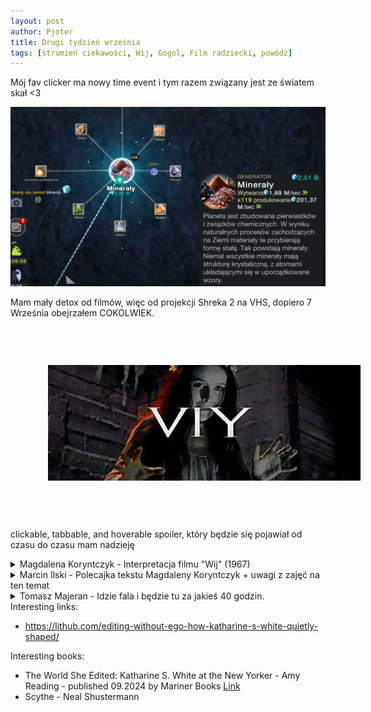 ```yaml
---
layout: post
author: Pjoter
title: Drugi tydzień września
tags: [strumień ciekawości, Wij, Gogol, Film radziecki, powódź]
---
```


Mój fav clicker ma nowy time event i tym razem związany jest ze światem skał <3

<img class="img-post" src="/assets/images/cell_to_singlularity_rocks.png">


Mam mały detox od filmów, więc od projekcji Shreka 2 na VHS, dopiero 7 Września obejrzałem COKOLWIEK.

<img class="img-post" style="padding: 12%;" src="/assets/images/tumblr_wij.webp"/>

 <span class="spoiler-text" tabindex="0">clickable, tabbable, and hoverable spoiler, który będzie się pojawiał od czasu do czasu mam nadzieję</span>

<details class="spoiler-details">
  <summary>Magdalena Koryntczyk - Interpretacja filmu "Wij" (1967)</summary>
 
kładę się, wiec zostawiam tutaj post o Wiju, będziecie mieli na rano do kawusi.<br /><br />
Wij z 1967 roku to ekranizacja opowiadania Gogola, fabuła prosta jak cep: <br /><br />

Akcja dzieje się na terenach dzisiejszej Ukrainy, studenci kijowskiego seminarium jadą na wakacje, a właściwie rozpierzchają się po okolicy, gdzie tu można jechać na wakacje wieki temu, można się rozejść elegancko po stepie. <br /><br />
Teolog, filozof i krasomówca to właśnie robią i oczywiście gdy zapada zmrok myślą gdzie by tu przenocować. Tak trafaiją do chatynki starej kobiety, która zakrada się nocą na posłanie filozofa i okazuje się, że jest wiedźmą, która wdrapie sie na jego plecy i razem odlecą na miotle w ciemność. Nad ranem, kiedy lądują i  uda mu się w końcu zrzucić wiedźmę z siebie przy pomocy brutalnej siły, filozof odkrywa, że pobita staruszka zamieniła się w piękną dziewczynę, którą przestraszony zostawia w rowie i wraca do kompanii  i jakby nigdy nic chłopy wracają do seminarium.<br /><br />

Mija jakiś czas - i z oddalonego chutoru przysyłają po filozofa. Koniecznie po niego. Córka bogatego pana, umierając, wyraziła życzenie, żeby to właśnie on czuwał przy jej ciele i odprawiał nabożeństwo żałobne. Ojciec jest zdziwiony skąd dziecko zna dane seminarzysty, ksiądz rektor jest zdziwiony, filozof natomiast, wbrew zawodowi, się nie dziwi. Ma straszne podejrzenia, że umierającą jest dziewczyna - wiedźma z pamietnej nocy. <br /><br />
I tak jest w istocie. Przyjdzie mu spędzić trzy straszne noce z ciałem dziewczyny, która po śmierci uparła się, żeby go straszyć. Chłopi zamykają go wieczorem w drewnianej cerkwi i drzwi otwierają dopiero rano. Nie ma ucieczki. Każdej nocy wydarzenia w cerkwi eskalują, student siwieje, aż nocy ostatniej pojawia się cała szatańska czereda i stworzenie zwane Wijem, które ostatecznie stanie się niosącym śmierc filozofowi.<br /><br />
I baśń ta jest filmowana pięknie, wiecie, te malowane horyzonty, obrotówka, niesamowite jak na lata 60’ efelty specjalne uzyskane np. za pomocą karabińczyka i linki, przepiękna scena lotu na miotle, niesamowite stworzenia infernalne z jakiegoś ruskiego Boscha. <br /><br />

Jest to dla mnie opowieść szalenie współczesna. Oto bawiacy się na wakacjach seminarzysta poznaje dziewczynę, z którą uprawia seks. No ale jest seminarzystą, toteż swoje pragnienia projektuje na dziewczynę. To ona go dosiadła, wsadziła miotłę między nogi i ujeżdżała. Miotła jest oczywiście penisem, a lot na niej - metaforą stosunku. On był pijany, on był na wakacjach, on nic nie zrobił, wszystko poza jego wolą. Nad ranem filozof trzeźwieje i okazuje się, że dziewczyna leży cieżko pobita. <br /><br />

Pobita tak, że umiera<br /><br />

To zadna tam omszała baśń, to rasowe kino zemsty, z którego spokojnie możnaby zrobić midnight movie w stylu Death Proof, a nawet  exploitation  w rodzaju Faster Pussycat! Kill! Kill!
Mamy tu historię właściwie o zemście zza grobu, której dziewczyna jako trup nie może dokonać. Jako martwa nie może w dosłowny sposób sięgnąc oprawcy. Symbolizuje to kredowe koło, które seminarzysta rysuje na podłodze, a które emanuje jakby polem siłowym, przez które nie można przejść. Trup dziewczyny próbuje go sforsować fizycznie, potem rozbić latającą trumną, wszystko na nic. Toteż zmarła przywołuje koszmarne postaci, które mają zemścić się w jej imieniu.Pojawia się Wij. 
Wij jest rodzajem potwora, który jest ślepy, jego ciężkie powieki zasłaniają mu oczy. <br /><br />
Ślepy jak wizerunek Temidy. Albo jak tragiczna grecka postać, która dokonuje rozpoznania losu widzac nagle rzeczy takimi jakie one są, wiec  - jak np. Edyp - wykłuwa sobie oczy. Wij prosi pomniejsze demony i stworzenia o podniesienie mu powiek. I ta scena jest jak policyjne okazanie. „To ten.” Pod wpływem wzroku Wija, filozof rozpoznaje naturę swojego czynu w pełni i ponosi karę, która jest śmierć. <br /><br />
Ale wij (z małej litery) to coś jeszcze.<br /><br />
Na początku filmu pojawia się plansza tłumacząca co to takiego wij jako gatunek opowiesci. (foto wrzucam)
Plansza w gruncie rzeczy pokazuje, kto tu jest narratorem i czyją pamięcia wydarzeń opowieść się posługuje. To pamięć ludu. Tych, którzy te wypadki zapamietali, ale nie byli czynnym podmiotem. Wszystkich tych „I ja tam byłem, miód i wino piłem.” A może byli tam ich dziadowie albo pradziadowie, nie oni, nieważne, opowiesć została przekazana dalej. <br /><br />
Wij jest zatem nie tylko stworzeniem, ale i rodzajem narracji. Dziwnej narracji, w której status prawdy i zmyślenia jest niepewny. Podlewanej alkoholem, bo w dzień, pomiędzy czuwaniami, pije się na trzydniowej stypie. 
Alkohol w kulturze Europy wschodniej jest psychodelikiem. Ziemniak, z którego robi się bimber, to nasza ayahuasca, po której przychodzą zwidy i wizje. (Tak jest skonstruowane „Wesele” Wyspiańskiego. Do pijanych gości przychodzą inni goście, z zaświatów, a może nie przychodzą, moze wszystko zwida?)
Alkohol pomaga  zapamiętać tę kryminalną historię jako baśń o wiedźmie. Ona musi być tak zapamietana.  Prawda jest zbyt bolesna, zbyt rozrywająca społecznosc, by pamietać rzeczy jako historię gwałtu i zabójstwa. Filmowy wij jest rodzajem dokonywanego na sobie baśniowego gaslightningu, żeby społecznosc mogła przetrwać. Nałozeniem tkanki bajecznego zmyślenia na wypadki zbyt szokujące, zbyt rozrywające tkankę mieszkanców wsi.
Wij się wije.<br /><br />
Ludowy narrator „wije się jak piskorz” - próbuje opowiedziec historię z myślą o minimalizowaniu skutków jej opowiedzenia. <br /><br />
O uniknieciu konsekwencji. <br /><br />
W finałowej scenie koledzy wspominają zmarłego filozofa jako porządnego mężczyznę. Za to wszystkie kobiety na targu to potencjalne wiedźmy. A może on wcale nie umarł? - pytają siebie. Moze właśnie ta sylwetka, która sie zbliża to on? Czy to się wszystko w ogóle wydarzyło? Czy to tylko za dużo bimbru przegryzanego wyrwaną z ziemi cebulą dymką?<br /><br />

<img class="img-post" src="/assets/images/wij1.jpg">

<p float="left">
<img style="max-width:49%;margin: 0;" hspace="10" src="/assets/images/wij2.jpg"/> <img hspace="10" style="max-width:49%;margin: 0;" src="/assets/images/wij3.jpg"/>
</p>
</details>


<details class="spoiler-details">
  <summary>Marcin Ilski - Polecajka tekstu Magdaleny Koryntczyk + uwagi z zajęć na ten temat </summary>
Marcin Ilski<br /><br />
 
Magdalena Koryntczyk napisała wspaniały zbiór refleksji wokół filmu „Wij” i opowiedzianej w nim historii (poniżej). Tak się złożyło, że poruszone przez nią wątki weszły w interakcję z tym, co działo się na ostatnim kursie, który prowadziłem.
Otóż jedna z uczestniczek wniosła wyraźny postulat, by zająć się używaniem narzędzi myślenia krytycznego i systemowego z perspektywy kobiecości w sferze publicznej, a nie prywatnej. <br /><br />
Dość szybko rozwinęła się bardzo mocna dyskusja. A podczas tej dyskusji , w sposób nieuchwycony nawet przez osoby w niej uczestniczące, temat zszedł w przestrzeń biologicznego wymiaru macierzyństwa. I stał się absolutnie dominujący. 
Rozmowa o myśleniu systemowym stała się sporem o granice instynktów biologicznych u kobiet.<br /><br />
Następnego dnia rozmawialiśmy o tym dalej i chyba udało nam się uchwycić, jak do tej „ucieczki” od zadanego pytania doszło. Mi przyszedł jednak do głowy trop powiązany z refleksjami Magdaleny. <br /><br />
Otóż, jak w „Wiju”, próbowaliśmy opowiedzieć sobie historię z perspektywy tych, którzy do prawa interpretacji zdarzeń zbyt długo nie miały dostępu. I podobnie jak w zakończeniu „Wija” pojawiła się hegemonia systemowego status quo, która przekierował historię na znane i „niepodważalne” koleiny. <br /><br />
Stało się to bez świadomego wysiłku grupy, wydarzyło się błyskawicznie i jakby „naturalnie”.<br /><br />
Różnica może jednak polegać na tym, że o ile w przypadku “Wija” na tak ważną próbę zajrzenia pod jego podszewkę przyszło nam czekać dość długo, to nad tematem ujawnionym na kursie, możemy zacząć wspólnie pracować już teraz.<br /><br />
Potrzebna jest tylko świadoma decyzja, by nie rezygnować nawet, gdy warunkowanie systemowe będzie się ujawniać jeszcze przez jakiś czas.<br /><br />
</details>


<details class="spoiler-details">
 <summary>Tomasz Majeran - Idzie fala i będzie tu za jakieś 40 godzin.</summary>
Tomasz Majeran<br /><br />

Idzie fala i będzie tu za jakieś 40 godzin. Takie rzeczy da się dość dokładnie policzyć. Tym razem zaleje prawdopodobnie tylko piwnice, a woda na podwórku nie powinna być wyższa niż kilkanaście centymetrów, więc w razie czego w wysokich kaloszach będzie można wydostać się na - już chciałem napisać "szerokie wody" - ale być może po prostu na wąski chodnik, który poprowadzi do suchszego przylądka, na przykład do tej drugiej Żabki, co to ją zrobili na półpiętrze nowego bloku. Bo tę bliższą Żabkę, po drugiej stronie ulicy, zaleje na bank. I gabinet weterynaryjny też zaleje. I aptekę.<br /><br />

I jest coś arcyludzkiego w tym półbiernym, lekko otumanionym czekaniu na nieuchronne, nawet jeśli "nieuchronne" tym razem oznacza właściwie tylko drobne niedogodności - pomijalne, kiedy wie się, co woda robi w miejscowościach w górze rzeki. Wszystko jest kwestią skali: - Ale dobrotliwego? - spytał mój brat, kiedy powiedziałem mu, że mam nowotwora, jakby od razu chciał umieścić tę wiadomość poniżej grubej kreski stanów alarmowych na rzece życia. No więc, patrząc z lotu Airbusa, czekają nas tutaj takie raczej dobrotliwe podtopienia. Język czyni cuda.<br /><br />

Idzie fala i będzie tu za jakieś 40 godzin. Ćwierć wieku temu szarpałbym się bardziej, teraz chcę tylko zabezpieczyć rzeczy niezbędne, zredukować je do niezbędnego minimum. Zszedłem do piwnicy i zabrałem ostatnie butelki zeszłorocznego cydru. W tym roku nie nastawię nowego, bo kwietniowe przymrozki, a potem majowa susza zniszczyły zbiory jabłek w całym regionie. Zniszczyły nawet posadzony przeze mnie klon japoński, a jest to raczej dość odporny na kaprysy pogody gatunek. Wziąłem cydr, ale stary rower zostawiłem, przestałem się łudzić, że kiedykolwiek go naprawię. I już miałem wychodzić, już miałem zatrzasnąć drzwi, kiedy zauważyłem owinięte stretchową folią i wciśnięte w róg piwnicy dwa kartonowe pudła. Szczęśliwie opisane flamastrem podczas przeprowadzki, więc nie musiałem się szarpać.<br /><br />

Pudło z kombinezonem narciarciarskim wziąłem ze sobą, ale nie dlatego, bym się łudził, że kręgosłup pozwoli mi jeszcze kiedyś poszusować po stokach, które w Masywie Śnieżnika pracowicie wykarczowali pod ludzkie przyjemności dzielni leśnicy, ale tak na wszelki wypadek, jeśli w zimie wyłączą prąd i trzeba będzie jakoś się chronić. Taki kombinezon ma świetną wentylację, byle kurtka ci tego nie da. Natomiast drugie pudło, ciężkie, wypchane, bez żalu i nawet bez namysłu zostawiłem. To różne pamiątkowe rupiecie, głównie fotografie z pogrzebów i wesel, studniówki, matury, strajki, trochę papierów, jakieś świadectwa szkolne, jakieś zeszyty, legitymacje. Kogo to? Szkoda dźwigać. Pamiętam, że na jednej fotografii z wesela ciocia Ala miała takie zasuszone oczy z dziwnym światłem w rogówkach jak w japońskim horrorze. Myśleliśmy wtedy, że to lampa błyskowa tak pechowo poświeciła, ale kilka tygodni później zdiagnozowali u niej raka. Otworzyli ją nawet, ale od razu zszyli, nie było co robić, z ciała wysypał się styropian. Trzy miesiące i nie było człowieka. Szkoda dźwigać, niech wreszcie odpocznie. Wcześniej nie miałem serca tego wyrzucić, teraz woda zrobi to za mnie.<br /><br />

Idzie fala i będzie tu za jakieś 40 godzin. Biorę psa na spacer i robimy obchód okolicznych wałów, rowów, kałuż, ścieżek, łąk, rzek, rzeczek i mostów. Brochówka bez zmian, Zielona przybrała, ale wciąż stany okołodobrotliwe. Natomiast Oława nie potrzebuje wiele, aby przebrać miarkę. Dzwoni Piotrek S. i pyta, czy wszystko w porządku i od razu sobie przypominam, że w 1997 roku też dzwonił, chociaż wtedy mieszkałem nie na pierwszym, ale na dziewiątym piętrze i widoki na przyszłość miałem jakby solidniejsze. Niektórzy tak mają, że się troszczą. Gadamy przez chwilę, bardziej o książkach niż o powodzi, głównie o Jerzym Ficowskim, właściwie jakbyśmy razem spacerowali, bo on meandruje pod Warszawą z Bobikiem, a ja pod Wrocławiem z Tarasem. <br /><br />

Idzie fala i będzie tu za jakieś 40 godzin. Idę wałami wzdłuż Zielonej i obserwuję z wysokości kilku metrów ogrodzone osiedle, które kilka miesięcy temu wybudowano w polderze zalewowym. Wjazdu, bo przecież nie wlewu, strzeże szlaban, a przed szlabanem góra piasku. W pobliżu wyłożono puste worki. Pół tuzina dzieciaków z wielką powagą ładuje kolorowymi koparkami piasek do plastikowych ciężarówek. Potem jadą w stronę worków, gdzie następuje chaotyczny rozładunek. Dużo pisku i radochy. Nie więcej niż dwa worki na godzinę, które potem rozradowani tatowie ułożą pod płotem. Chciałbym pomyśleć "mam nadzieję, że chociaż się ubezpieczyli", ale tak naprawdę mam nadzieję na coś wręcz przeciwnego, ktoś przecież karmi tę deweloperską hydrę nienasyconą. <br /><br />

Wracam i wciąż zastanawiam się, czy nie wrócić się do piwnicy po ten karton ze zdjęciami. I już prawie, prawie chcę prolongować wieczność cioci Ali z przepalonymi rogówkami, i innych ciotek, i wujków, i licealnych koleżanek, i kolegów, kiedy z rozterki wyrywa mnie telefon od Ani, która ma gabinet weterynaryjny po drugiej stronie ulicy, a ulica jak klif wyznacza tu dwa światy - jeden za 40 godzin będzie dobrotliwą kałużą, drugi lokalną katastrofą dwa metry pod wodą. Obiecałem, że pomogę jej przenieść karmy, leki i sprzęt z gabinetu w bezpieczne miejsce, a teraz okazuje się jeszcze, że najlepsze miejsce to chyba nasz strych. Nie ma problemu i tak nas nie będzie, bo za 40 godzin bierzemy azymut na koniec świata, finis terrae, będziemy oglądać falę z pokładu Airbusa 220-300. Karton ze zdjęciami musi poczekać, myślę, pakując karmę do samochodu. I nawet nie mogę cynicznie skomentować "po nas choćby potop", bo przecież ostatecznie staję po stronie Bobika i Tarasa, po stronie życia, a nie styropianu.<br /><br />

</details>
Interesting links:


- https://lithub.com/editing-without-ego-how-katharine-s-white-quietly-shaped/


Interesting books:

- The World She Edited: Katharine S. White at the New Yorker - Amy Reading - published 09.2024 by Mariner Books [Link](https://www.goodreads.com/book/show/195853528-katharine-white)
- Scythe - Neal Shustermann